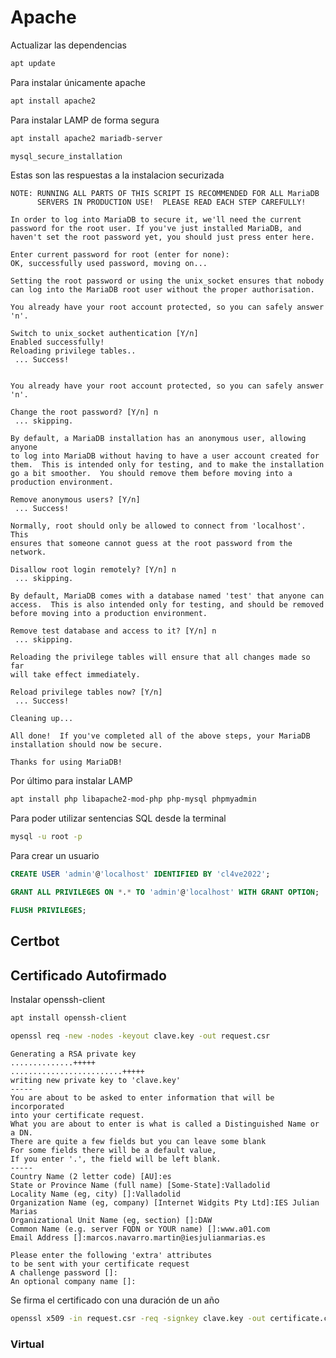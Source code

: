 # Apache

Actualizar las dependencias
```bash
apt update
```
Para instalar únicamente apache
```bash
apt install apache2
```
Para instalar LAMP de forma segura
```bash
apt install apache2 mariadb-server
```
```bash
mysql_secure_installation
```
Estas son las respuestas a la instalacion securizada
```
NOTE: RUNNING ALL PARTS OF THIS SCRIPT IS RECOMMENDED FOR ALL MariaDB
      SERVERS IN PRODUCTION USE!  PLEASE READ EACH STEP CAREFULLY!

In order to log into MariaDB to secure it, we'll need the current
password for the root user. If you've just installed MariaDB, and
haven't set the root password yet, you should just press enter here.

Enter current password for root (enter for none): 
OK, successfully used password, moving on...

Setting the root password or using the unix_socket ensures that nobody
can log into the MariaDB root user without the proper authorisation.

You already have your root account protected, so you can safely answer 'n'.

Switch to unix_socket authentication [Y/n] 
Enabled successfully!
Reloading privilege tables..
 ... Success!


You already have your root account protected, so you can safely answer 'n'.

Change the root password? [Y/n] n
 ... skipping.

By default, a MariaDB installation has an anonymous user, allowing anyone
to log into MariaDB without having to have a user account created for
them.  This is intended only for testing, and to make the installation
go a bit smoother.  You should remove them before moving into a
production environment.

Remove anonymous users? [Y/n] 
 ... Success!

Normally, root should only be allowed to connect from 'localhost'.  This
ensures that someone cannot guess at the root password from the network.

Disallow root login remotely? [Y/n] n
 ... skipping.

By default, MariaDB comes with a database named 'test' that anyone can
access.  This is also intended only for testing, and should be removed
before moving into a production environment.

Remove test database and access to it? [Y/n] n
 ... skipping.

Reloading the privilege tables will ensure that all changes made so far
will take effect immediately.

Reload privilege tables now? [Y/n] 
 ... Success!

Cleaning up...

All done!  If you've completed all of the above steps, your MariaDB
installation should now be secure.

Thanks for using MariaDB!
``` 
Por último para instalar LAMP
```bash
apt install php libapache2-mod-php php-mysql phpmyadmin
```

Para poder utilizar sentencias SQL desde la terminal
```bash
mysql -u root -p
```
Para crear un usuario
```sql
CREATE USER 'admin'@'localhost' IDENTIFIED BY 'cl4ve2022';
```
```sql
GRANT ALL PRIVILEGES ON *.* TO 'admin'@'localhost' WITH GRANT OPTION;
```
```sql
FLUSH PRIVILEGES;
```

## Certbot

## Certificado Autofirmado
Instalar openssh-client
```bash
apt install openssh-client
```
```bash
openssl req -new -nodes -keyout clave.key -out request.csr
```
```
Generating a RSA private key
..............+++++
.........................+++++
writing new private key to 'clave.key'
-----
You are about to be asked to enter information that will be incorporated
into your certificate request.
What you are about to enter is what is called a Distinguished Name or a DN.
There are quite a few fields but you can leave some blank
For some fields there will be a default value,
If you enter '.', the field will be left blank.
-----
Country Name (2 letter code) [AU]:es
State or Province Name (full name) [Some-State]:Valladolid
Locality Name (eg, city) []:Valladolid
Organization Name (eg, company) [Internet Widgits Pty Ltd]:IES Julian Marias
Organizational Unit Name (eg, section) []:DAW
Common Name (e.g. server FQDN or YOUR name) []:www.a01.com
Email Address []:marcos.navarro.martin@iesjulianmarias.es

Please enter the following 'extra' attributes
to be sent with your certificate request
A challenge password []:
An optional company name []:
```

Se firma el certificado con una duración de un año
```bash
openssl x509 -in request.csr -req -signkey clave.key -out certificate.crt -days 365
```
### Virtual
<!--stackedit_data:
eyJoaXN0b3J5IjpbMTQxODQxMjE2MiwxODM2Nzk0MTcyLDkzMD
Y3NzI0NCw1NzYwOTIzMDEsMzQ1MzU5NDc3LC0xNjM1ODk4MDYw
LC0xMzgyMjc3OTkxLDgzOTA4NDgyMyw5MzYwMTk4MThdfQ==
-->